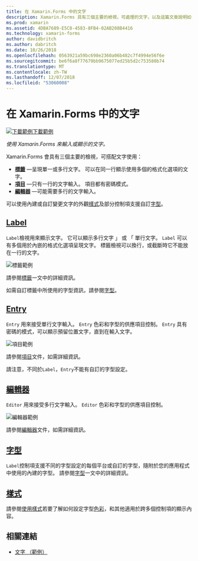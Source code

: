 ```yaml
---
title: 在 Xamarin.Forms 中的文字
description: Xamarin.Forms 具有三個主要的檢視，可處理的文字，以及這篇文章說明如何使用它們來輸入及顯示在 Xamarin.Forms 應用程式中的文字。
ms.prod: xamarin
ms.assetid: 4DBA7689-E5C8-4583-8FB4-02AB208B4416
ms.technology: xamarin-forms
author: davidbritch
ms.author: dabritch
ms.date: 10/26/2018
ms.openlocfilehash: 0563921a59bc698e2360a06b482c7f4994e56f6e
ms.sourcegitcommit: be6f6a8f77679bb9675077ed25b5d2c753580b74
ms.translationtype: MT
ms.contentlocale: zh-TW
ms.lasthandoff: 12/07/2018
ms.locfileid: "53060008"
---
```

# <a name="text-in-xamarinforms"></a>在 Xamarin.Forms 中的文字

[![下載範例](~/media/shared/download.png)下載範例](https://developer.xamarin.com/samples/xamarin-forms/UserInterface/Text)

_使用 Xamarin.Forms 來輸入或顯示的文字。_

Xamarin.Forms 會具有三個主要的檢視，可搭配文字使用：

- **[標籤](#Label)** &mdash;呈現單一或多行文字。 可以在同一行顯示使用多個的格式化選項的文字。
- **[項目](#Entry)** &mdash;只有一行的文字輸入。 項目都有密碼模式。
- **[編輯器](#Editor)** &mdash;可能需要多行的文字輸入。

可以使用內建或自訂變更文字的外觀[樣式](#Styles)及部分控制項支援自訂[字型](#Fonts)。

<a name="Label" />

## <a name="labellabelmd"></a>[Label](label.md)

`Label`檢視用來顯示文字。 它可以顯示多行文字 」 或 「 單行文字。 `Label` 可以有多個用於內嵌的格式化選項呈現文字。 標籤檢視可以換行，或截斷時它不能放在一行的文字。

![](images/label.png "標籤範例")

請參閱[標籤](label.md)一文中的詳細資訊。

如需自訂標籤中所使用的字型資訊，請參閱[字型](fonts.md)。

<a name="Entry" />

## <a name="entryentrymd"></a>[Entry](entry.md)

`Entry` 用來接受單行文字輸入。 `Entry` 色彩和字型的供應項目控制。 `Entry` 具有密碼的模式，可以顯示預留位置文字，直到在輸入文字。

![](images/entry.png "項目範例")

請參閱[項目](entry.md)文件，如需詳細資訊。

請注意，不同於`Label`，`Entry`不能有自訂的字型設定。

<a name="Editor" />

## <a name="editoreditormd"></a>[編輯器](editor.md)

`Editor` 用來接受多行文字輸入。 `Editor` 色彩和字型的供應項目控制。

![](images/editor.png "編輯器範例")

請參閱[編輯器](editor.md)文件，如需詳細資訊。

<a name="Fonts" />

## <a name="fontsfontsmd"></a>[字型](fonts.md)

`Label`控制項支援不同的字型設定的每個平台或自訂的字型，隨附於您的應用程式中使用的內建的字型。 請參閱[字型](fonts.md)一文中的詳細資訊。

<a name="Styles" />

## <a name="stylesstylesmd"></a>[樣式](styles.md)

請參閱[使用樣式](~/xamarin-forms/user-interface/styles/index.md)若要了解如何設定字型[色彩](~/xamarin-forms/user-interface/colors.md)，和其他適用於跨多個控制項的顯示內容。

## <a name="related-links"></a>相關連結

- [文字 （範例）](https://developer.xamarin.com/samples/xamarin-forms/UserInterface/Text)
